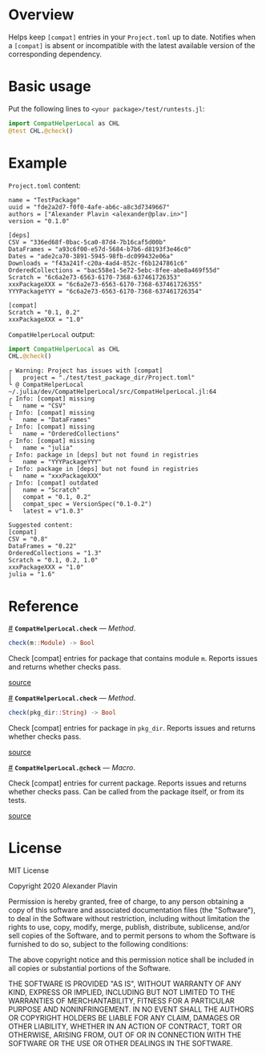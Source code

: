 
<a id='Overview'></a>

<a id='Overview-1'></a>

# Overview


Helps keep `[compat]` entries in your `Project.toml` up to date. Notifies when a `[compat]` is absent or incompatible with the latest available version of the corresponding dependency.


<a id='Basic-usage'></a>

<a id='Basic-usage-1'></a>

# Basic usage


Put the following lines to `<your package>/test/runtests.jl`:


```julia
import CompatHelperLocal as CHL
@test CHL.@check()
```


<a id='Example'></a>

<a id='Example-1'></a>

# Example


`Project.toml` content:


```
name = "TestPackage"
uuid = "fde2a2d7-f0f0-4afe-ab6c-a8c3d7349667"
authors = ["Alexander Plavin <alexander@plav.in>"]
version = "0.1.0"

[deps]
CSV = "336ed68f-0bac-5ca0-87d4-7b16caf5d00b"
DataFrames = "a93c6f00-e57d-5684-b7b6-d8193f3e46c0"
Dates = "ade2ca70-3891-5945-98fb-dc099432e06a"
Downloads = "f43a241f-c20a-4ad4-852c-f6b1247861c6"
OrderedCollections = "bac558e1-5e72-5ebc-8fee-abe8a469f55d"
Scratch = "6c6a2e73-6563-6170-7368-637461726353"
xxxPackageXXX = "6c6a2e73-6563-6170-7368-637461726355"
YYYPackageYYY = "6c6a2e73-6563-6170-7368-637461726354"

[compat]
Scratch = "0.1, 0.2"
xxxPackageXXX = "1.0"
```


`CompatHelperLocal` output:


```julia
import CompatHelperLocal as CHL
CHL.@check()
```


```
┌ Warning: Project has issues with [compat]
│   project = "./test/test_package_dir/Project.toml"
└ @ CompatHelperLocal ~/.julia/dev/CompatHelperLocal/src/CompatHelperLocal.jl:64
┌ Info: [compat] missing
└   name = "CSV"
┌ Info: [compat] missing
└   name = "DataFrames"
┌ Info: [compat] missing
└   name = "OrderedCollections"
┌ Info: [compat] missing
└   name = "julia"
┌ Info: package in [deps] but not found in registries
└   name = "YYYPackageYYY"
┌ Info: package in [deps] but not found in registries
└   name = "xxxPackageXXX"
┌ Info: [compat] outdated
│   name = "Scratch"
│   compat = "0.1, 0.2"
│   compat_spec = VersionSpec("0.1-0.2")
└   latest = v"1.0.3"

Suggested content:
[compat]
CSV = "0.8"
DataFrames = "0.22"
OrderedCollections = "1.3"
Scratch = "0.1, 0.2, 1.0"
xxxPackageXXX = "1.0"
julia = "1.6"
```


<a id='Reference'></a>

<a id='Reference-1'></a>

# Reference

<a id='CompatHelperLocal.check-Tuple{Module}' href='#CompatHelperLocal.check-Tuple{Module}'>#</a>
**`CompatHelperLocal.check`** &mdash; *Method*.



```julia
check(m::Module) -> Bool

```

Check [compat] entries for package that contains module `m`. Reports issues and returns whether checks pass.


<a target='_blank' href='https://github.com/aplavin/CompatHelperLocal.jl/blob/04aacd58550f5a9064b12af9499c4de6a87fa9ce/src/CompatHelperLocal.jl#L97' class='documenter-source'>source</a><br>

<a id='CompatHelperLocal.check-Tuple{String}' href='#CompatHelperLocal.check-Tuple{String}'>#</a>
**`CompatHelperLocal.check`** &mdash; *Method*.



```julia
check(pkg_dir::String) -> Bool

```

Check [compat] entries for package in `pkg_dir`. Reports issues and returns whether checks pass.


<a target='_blank' href='https://github.com/aplavin/CompatHelperLocal.jl/blob/04aacd58550f5a9064b12af9499c4de6a87fa9ce/src/CompatHelperLocal.jl#L41' class='documenter-source'>source</a><br>

<a id='CompatHelperLocal.@check-Tuple{}' href='#CompatHelperLocal.@check-Tuple{}'>#</a>
**`CompatHelperLocal.@check`** &mdash; *Macro*.



Check [compat] entries for current package. Reports issues and returns whether checks pass. Can be called from the package itself, or from its tests.


<a target='_blank' href='https://github.com/aplavin/CompatHelperLocal.jl/blob/04aacd58550f5a9064b12af9499c4de6a87fa9ce/src/CompatHelperLocal.jl#L101' class='documenter-source'>source</a><br>


<a id='License'></a>

<a id='License-1'></a>

# License


MIT License


Copyright 2020 Alexander Plavin


Permission is hereby granted, free of charge, to any person obtaining a copy of this software and associated documentation files (the "Software"), to deal in the Software without restriction, including without limitation the rights to use, copy, modify, merge, publish, distribute, sublicense, and/or sell copies of the Software, and to permit persons to whom the Software is furnished to do so, subject to the following conditions:


The above copyright notice and this permission notice shall be included in all copies or substantial portions of the Software.


THE SOFTWARE IS PROVIDED "AS IS", WITHOUT WARRANTY OF ANY KIND, EXPRESS OR IMPLIED, INCLUDING BUT NOT LIMITED TO THE WARRANTIES OF MERCHANTABILITY, FITNESS FOR A PARTICULAR PURPOSE AND NONINFRINGEMENT. IN NO EVENT SHALL THE AUTHORS OR COPYRIGHT HOLDERS BE LIABLE FOR ANY CLAIM, DAMAGES OR OTHER LIABILITY, WHETHER IN AN ACTION OF CONTRACT, TORT OR OTHERWISE, ARISING FROM, OUT OF OR IN CONNECTION WITH THE SOFTWARE OR THE USE OR OTHER DEALINGS IN THE SOFTWARE.

